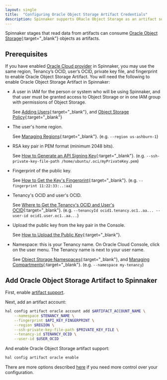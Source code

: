 ```yaml
---
layout: single
title:  "Configuring Oracle Object Storage Artifact Credentials"
description: Spinnaker supports ORacle Object Storage as an artifact source.
---
```


Spinnaker stages that read data from artifacts can consume
[Oracle Object Storage](https://docs.cloud.oracle.com/iaas/Content/Object/Concepts/objectstorageoverview.htm){:target="\_blank"} objects as artifacts.

## Prerequisites

If you have enabled [Oracle Cloud provider](/docs/setup/install/providers/oracle/) in Spinnaker, you may use the same region, Tenancy’s OCID, user’s OCID, private key file, and fingerprint to enable Oracle Object Storage Artifact. You will need the following to enable Oracle Object Storage Artifact in Spinnaker:

* A user in IAM for the person or system who will be using Spinnaker, and that user must be granted access to Object Storage or in one IAM group with permissions of Object Storage.

   See [Adding Users](https://docs.cloud.oracle.com/iaas/Content/GSG/Tasks/addingusers.htm){:target="\_blank"}, and [Object Storage Policy](https://docs.cloud.oracle.com/iaas/Content/Identity/Reference/objectstoragepolicyreference.htm){:target="\_blank"}

* The user's home region. 

   See [Managing Regions](https://docs.cloud.oracle.com/iaas/Content/Identity/Tasks/managingregions.htm){:target="\_blank"}. 
   (e.g. `--region us-ashburn-1`)
   
* RSA key pair in PEM format (minimum 2048 bits).
   
   See [How to Generate an API Signing Key](https://docs.cloud.oracle.com/iaas/Content/API/Concepts/apisigningkey.htm#How){:target="\_blank"}. 
   (e.g. `--ssh-private-key-file-path /home/ubuntu/.oci/myPrivateKey.pem`)
   
* Fingerprint of the public key. 

   See [How to Get the Key's Fingerprint](https://docs.cloud.oracle.com/iaas/Content/API/Concepts/apisigningkey.htm#How3){:target="\_blank"}. 
   (e.g. `--fingerprint 11:22:33:..:aa`)
   
* Tenancy's OCID and user's OCID.

   See [Where to Get the Tenancy's OCID and User's OCID](https://docs.cloud.oracle.com/iaas/Content/API/Concepts/apisigningkey.htm#Other){:target="\_blank"}. 
   (e.g. `--tenancyId ocid1.tenancy.oc1..aa... --user-id ocid1.user.oc1..aa...`)
   
* Upload the public key from the key pair in the Console. 
   
   See [How to Upload the Public Key](https://docs.cloud.oracle.com/iaas/Content/API/Concepts/apisigningkey.htm#How2){:target="\_blank"}.
   
* Namespace: this is your Tenancy name. On Oracle Cloud Console, click on the user menu. The Tenancy name is next to your user name. 

   See [Object Storage Namespaces](https://docs.cloud.oracle.com/iaas/Content/Object/Tasks/understandingnamespaces.htm){:target="\_blank"}, and [Managing Compartments](https://docs.cloud.oracle.com/iaas/Content/Identity/Tasks/managingcompartments.htm){:target="\_blank"}. 
   (e.g. `--namespace my-tenancy`)
   
## Add Oracle Object Storage Artifact to Spinnaker

First, enable [artifact support](/reference/artifacts-with-artifactsrewrite//#enabling-artifact-support).

Next, add an artifact account:

```bash
hal config artifact oracle account add $ARTIFACT_ACCOUNT_NAME \
    --namespace $TENANCY_NAME \
    --fingerprint $API_KEY_FINGERPRINT \
    --region $REGION \
    --ssh-private-key-file-path $PRIVATE_KEY_FILE \
    --tenancy-id $TENANCY_OCID \
    --user-id $USER_OCID   
```

And enable Oracle Object Storage artifact support:

```bash
hal config artifact oracle enable
```

There are more options described
[here](/reference/halyard/commands#hal-config-artifact-oracle-account-edit)
if you need more control over your configuration.
